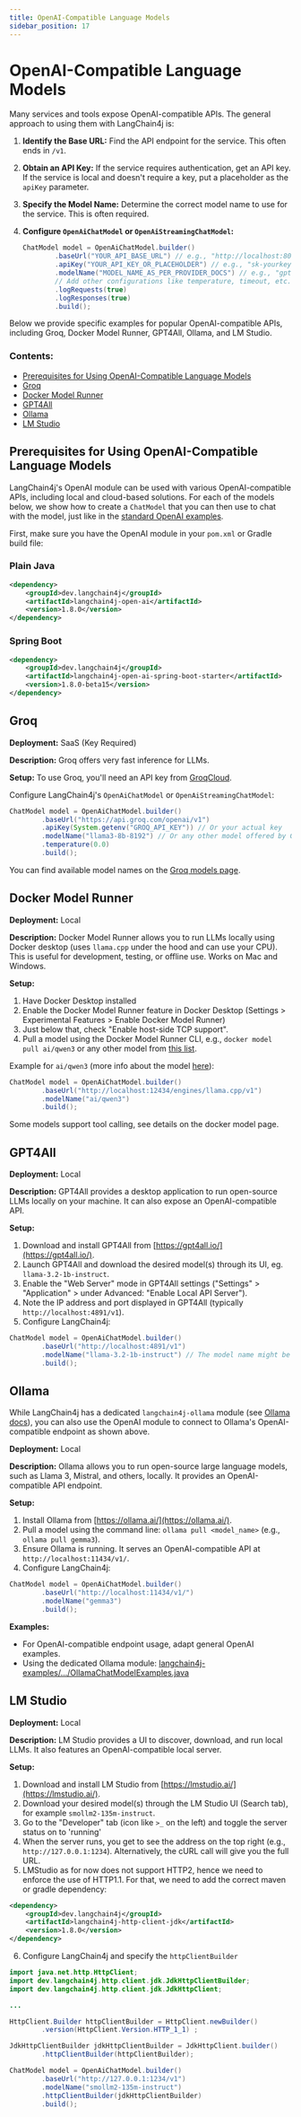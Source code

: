 ```yaml
---
title: OpenAI-Compatible Language Models
sidebar_position: 17
---
```


# OpenAI-Compatible Language Models

Many services and tools expose OpenAI-compatible APIs. The general approach to using them with LangChain4j is:

1.  **Identify the Base URL:** Find the API endpoint for the service. This often ends in `/v1`.
2.  **Obtain an API Key:** If the service requires authentication, get an API key. If the service is local and doesn't require a key, put a placeholder as the `apiKey` parameter.
3.  **Specify the Model Name:** Determine the correct model name to use for the service. This is often required.
4.  **Configure `OpenAiChatModel` or `OpenAiStreamingChatModel`:**

    ```java
    ChatModel model = OpenAiChatModel.builder()
            .baseUrl("YOUR_API_BASE_URL") // e.g., "http://localhost:8000/v1"
            .apiKey("YOUR_API_KEY_OR_PLACEHOLDER") // e.g., "sk-yourkey" or "none"
            .modelName("MODEL_NAME_AS_PER_PROVIDER_DOCS") // e.g., "gpt-3.5-turbo" or custom name
            // Add other configurations like temperature, timeout, etc. as needed
            .logRequests(true)
            .logResponses(true)
            .build();
    ```
Below we provide specific examples for popular OpenAI-compatible APIs, including Groq, Docker Model Runner, GPT4All, Ollama, and LM Studio.

### Contents:
- [Prerequisites for Using OpenAI-Compatible Language Models](#prerequisites-for-using-openai-compatible-language-models)
- [Groq](#groq)
- [Docker Model Runner](#docker-model-runner)
- [GPT4All](#gpt4all)
- [Ollama](#ollama)
- [LM Studio](#lm-studio)

## Prerequisites for Using OpenAI-Compatible Language Models

LangChain4j's OpenAI module can be used with various OpenAI-compatible APIs, including local and cloud-based solutions. For each of the models below, we show how to create a `ChatModel` that you can then use to chat with the model, just like in the [standard OpenAI examples](https://github.com/langchain4j/langchain4j-examples/blob/main/open-ai-examples/src/main/java/OpenAiChatModelExamples.java).

First, make sure you have the OpenAI module in your `pom.xml` or Gradle build file:

### Plain Java
```xml
<dependency>
    <groupId>dev.langchain4j</groupId>
    <artifactId>langchain4j-open-ai</artifactId>
    <version>1.8.0</version>
</dependency>
```

### Spring Boot
```xml
<dependency>
    <groupId>dev.langchain4j</groupId>
    <artifactId>langchain4j-open-ai-spring-boot-starter</artifactId>
    <version>1.8.0-beta15</version>
</dependency>
```

## Groq

**Deployment:** SaaS (Key Required)

**Description:** Groq offers very fast inference for LLMs.

**Setup:**
To use Groq, you'll need an API key from [GroqCloud](https://console.groq.com/keys).

Configure LangChain4j's `OpenAiChatModel` or `OpenAiStreamingChatModel`:
```java
ChatModel model = OpenAiChatModel.builder()
        .baseUrl("https://api.groq.com/openai/v1")
        .apiKey(System.getenv("GROQ_API_KEY")) // Or your actual key
        .modelName("llama3-8b-8192") // Or any other model offered by Groq, e.g., mixtral-8x7b-32768, llama3-70b-8192
        .temperature(0.0)
        .build();
```
You can find available model names on the [Groq models page](https://console.groq.com/docs/models).

## Docker Model Runner

**Deployment:** Local

**Description:** Docker Model Runner allows you to run LLMs locally using Docker desktop (uses `llama.cpp` under the hood and can use your CPU). This is useful for development, testing, or offline use. Works on Mac and Windows.

**Setup:**

1. Have Docker Desktop installed
2. Enable the Docker Model Runner feature in Docker Desktop (Settings > Experimental Features > Enable Docker Model Runner)
3. Just below that, check "Enable host-side TCP support".
4. Pull a model using the Docker Model Runner CLI, e.g., `docker model pull ai/qwen3` or any other model from [this list](https://hub.docker.com/u/ai).

Example for `ai/qwen3` (more info about the model [here](https://hub.docker.com/r/ai/qwen3)):

```java
ChatModel model = OpenAiChatModel.builder()
        .baseUrl("http://localhost:12434/engines/llama.cpp/v1")
        .modelName("ai/qwen3")
        .build();
```
Some models support tool calling, see details on the docker model page.

## GPT4All

**Deployment:** Local

**Description:** GPT4All provides a desktop application to run open-source LLMs locally on your machine. It can also expose an OpenAI-compatible API.

**Setup:**
1. Download and install GPT4All from [https://gpt4all.io/](https://gpt4all.io/).
2. Launch GPT4All and download the desired model(s) through its UI, eg. `llama-3.2-1b-instruct`.
3. Enable the "Web Server" mode in GPT4All settings ("Settings" > "Application" > under Advanced: "Enable Local API Server").
4. Note the IP address and port displayed in GPT4All (typically `http://localhost:4891/v1`).
5. Configure LangChain4j:
```java
ChatModel model = OpenAiChatModel.builder()
        .baseUrl("http://localhost:4891/v1")
        .modelName("llama-3.2-1b-instruct") // The model name might be derived from the model loaded in GPT4All UI or configurable. Check GPT4All docs.
        .build();
```

## Ollama

While LangChain4j has a dedicated `langchain4j-ollama` module (see [Ollama docs](./ollama.md)), you can also use the OpenAI module to connect to Ollama's OpenAI-compatible endpoint as shown above.

**Deployment:** Local

**Description:** Ollama allows you to run open-source large language models, such as Llama 3, Mistral, and others, locally. It provides an OpenAI-compatible API endpoint.

**Setup:**
1. Install Ollama from [https://ollama.ai/](https://ollama.ai/).
2. Pull a model using the command line: `ollama pull <model_name>` (e.g., `ollama pull gemma3`).
3. Ensure Ollama is running. It serves an OpenAI-compatible API at `http://localhost:11434/v1/`.
4. Configure LangChain4j:
```java
ChatModel model = OpenAiChatModel.builder()
        .baseUrl("http://localhost:11434/v1/")
        .modelName("gemma3")
        .build();
```

**Examples:**
*   For OpenAI-compatible endpoint usage, adapt general OpenAI examples.
*   Using the dedicated Ollama module: [langchain4j-examples/.../OllamaChatModelExamples.java](https://github.com/langchain4j/langchain4j-examples/blob/main/src/main/java/dev/langchain4j/model/ollama/OllamaChatModelExamples.java)


## LM Studio

**Deployment:** Local

**Description:** LM Studio provides a UI to discover, download, and run local LLMs. It also features an OpenAI-compatible local server.

**Setup:**
1. Download and install LM Studio from [https://lmstudio.ai/](https://lmstudio.ai/).
2. Download your desired model(s) through the LM Studio UI (Search tab), for example `smollm2-135m-instruct`.
3. Go to the "Developer" tab (icon like `>_` on the left) and toggle the server status on to 'running'
4. When the server runs, you get to see the address on the top right (e.g., `http://127.0.0.1:1234`). Alternatively, the cURL call will give you the full URL.
5. LMStudio as for now does not support HTTP2, hence we need to enforce the use of HTTP1.1. For that, we need to add the correct maven or gradle dependency:
```xml
<dependency>
    <groupId>dev.langchain4j</groupId>
    <artifactId>langchain4j-http-client-jdk</artifactId>
    <version>1.8.0</version>
</dependency>
```
6. Configure LangChain4j and specify the `httpClientBuilder`
```java
import java.net.http.HttpClient;
import dev.langchain4j.http.client.jdk.JdkHttpClientBuilder;
import dev.langchain4j.http.client.jdk.JdkHttpClient;

...

HttpClient.Builder httpClientBuilder = HttpClient.newBuilder()
        .version(HttpClient.Version.HTTP_1_1) ;

JdkHttpClientBuilder jdkHttpClientBuilder = JdkHttpClient.builder()
        .httpClientBuilder(httpClientBuilder);

ChatModel model = OpenAiChatModel.builder()
        .baseUrl("http://127.0.0.1:1234/v1")
        .modelName("smollm2-135m-instruct")
        .httpClientBuilder(jdkHttpClientBuilder)
        .build();
```

